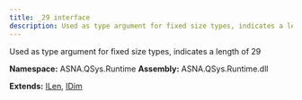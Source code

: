```yaml
---
title: _29 interface
description: Used as type argument for fixed size types, indicates a length of 29 
---
```


Used as type argument for fixed size types, indicates a length of 29 

**Namespace:** ASNA.QSys.Runtime
**Assembly:** ASNA.QSys.Runtime.dll

**Extends:** [ILen](/reference/runtime/qsys-runtime/i-len.html), [IDim](/reference/runtime/qsys-runtime/i-dim.html)
<br>
<br>
